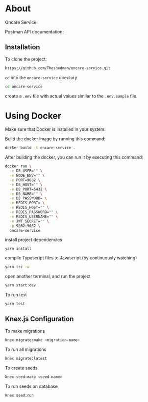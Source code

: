 # About

Oncare Service

Postman API documentation: 

## Installation

To clone the project:

```bash
https://github.com/Theshedman/oncare-service.git
```

`cd` into the `oncare-service` directory

```bash
cd oncare-service
```

create a `.env` file with actual values similar to the `.env.sample` file.

# Using Docker
Make sure that Docker is installed in your system.

Build the docker image by running this command:
```bash
docker build -t oncare-service .
```
After building the docker, you can run it by executing this command:
```bash
docker run \
  -e DB_USER="" \
  -e NODE_ENV="" \
  -e PORT=9082 \
  -e DB_HOST="" \
  -e DB_PORT=5432 \
  -e DB_NAME="" \
  -e DB_PASSWORD= \
  -e REDIS_PORT= \
  -e REDIS_HOST="" \
  -e REDIS_PASSWORD="" \
  -e REDIS_USERNAME="" \
  -e JWT_SECRET="" \
  -p 9082:9082 \
  oncare-service
````

install project dependencies
```
yarn install
```

compile Typescript files to Javascript (by continuously watching)
```bash
yarn tsc -w
```

open another terminal, and run the project
```bash
yarn start:dev
```

To run test
```bash
yarn test
```

## Knex.js Configuration

To make migrations
```bash
knex migrate:make <migration-name>
```

To run all migrations
```bash
knex migrate:latest
```

To create seeds

```bash
knex seed:make <seed-name>
```

To run seeds on database
```bash
knex seed:run
`````






